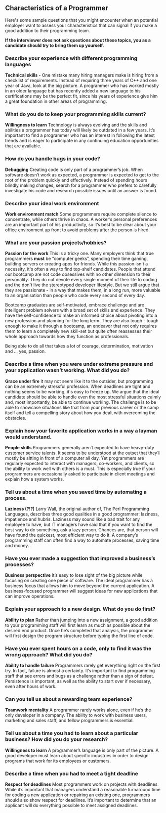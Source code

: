 ## Characteristics of a Programmer

Here's some sample questions that you might encounter when an potential employer want to assess your characteristics that can signal if you make a good addition to their programming team.

**If the interviewer does not ask questions about these topics, you as a candidate should try to bring them up yourself.**

### Describe your experience with different programming languages

**Technical skills** - One mistake many hiring managers make is hiring from a checklist of requirements. Instead of requiring three years of C++ and one year of Java, look at the big picture. A programmer who has worked mostly in an older language but has recently added a new language to his certifications may be the perfect fit, since his years of experience give him a great foundation in other areas of programming.

### What do you do to keep your programming skills current?

**Willingness to learn** Technology is always evolving and the skills and abilities a programmer has today will likely be outdated in a few years. It’s important to find a programmer who has an interest in following the latest trends and is eager to participate in any continuing education opportunities that are available.

### How do you handle bugs in your code?

**Debugging** Creating code is only part of a programmer’s job. When software doesn’t work as expected, a programmer is expected to get to the root of the problem quickly and effectively. Instead of spending hours blindly making changes, search for a programmer who prefers to carefully investigate his code and research possible issues until an answer is found.

### Describe your ideal work environment

**Work environment match** Some programmers require complete silence to concentrate, while others thrive in chaos. A worker’s personal preferences are an important part of his productivity, so it’s best to be clear about your office environment up front to avoid problems after the person is hired.

### What are your passion projects/hobbies?

**Passion for the work** This is a tricky one. Many employers think that true programmers **must** be “computer geeks”, spending their time gaming, building servers or creating apps for friends. While this passion isn't a necessity, it's often a way to find top-shelf candidates. People that attend our bootcamp are not code obsessives with no other dimension to their personality. They do not devote every single moment of their life to coding and the don't live the stereotyped developer lifestyle. But we still argue that they are passionate - in a way that makes them, in a long run, more valuable to an organisation than people who code every second of every day.

Bootcamp graduates are self-motivated, embrace challenge and are intelligent problem solvers with a broad set of skills and experience. They have the self-confidence to make an informed choice about pivoting into a new profession and planning for the long term. They are also tough - tough enough to make it through a bootcamp, an endeavor that not only requires them to learn a completely new skill-set but quite often reassesses their whole approach towards how they function as professionals.

Being able to do all that takes a lot of courage, determination, motivation and .., yes, passion.

### Describe a time when you were under extreme pressure and your application wasn’t working. What did you do?

**Grace under fire** It may not seem like it to the outsider, but programming can be an extremely stressful profession. When deadlines are tight and nothing seems to be working, it's easy to freeze up. We argue that the ideal candidate should be able to handle even the most stressful situations calmly and, most importantly, be able to continue working. The challenge is to be able to showcase situations like that from your previous career or the camp itself and tell a compelling story about how you dealt with overcoming the obstacles.

### Explain how your favorite application works in a way a layman would understand.

**People skills** Programmers generally aren’t expected to have heavy-duty customer service talents. It seems to be understood at the outset that they’ll mostly be sitting in front of a computer all day. Yet programmers are regularly expected to interact with managers, co-workers, and clients, so the ability to work well with others is a must. This is especially true if your programmers are occasionally asked to participate in client meetings and explain how a system works.

### Tell us about a time when you saved time by automating a process.

**Laziness (?!?)** Larry Wall, the original author of, The Perl Programming Languages, describes three good qualities in a good programmer: laziness, impatience and hubris. Laziness may sound like a bad trait for any employee to have, but IT managers have said that if you want to find the best way to do something, ask a lazy person. Chances are, that person will have found the quickest, most efficient way to do it. A company’s programming staff can often find a way to automate processes, saving time and money.

### Have you ever made a suggestion that improved a business’s processes?

**Business perspective** It’s easy to lose sight of the big picture while focusing on creating one piece of software. The ideal programmer has a business focus that allows him to move beyond the current application. A business-focused programmer will suggest ideas for new applications that can improve operations.

### Explain your approach to a new design. What do you do first?

**Ability to plan** Rather than jumping into a new assignment, a good addition to your programming staff will first learn as much as possible about the desired end product. Once he’s completed that analysis, the programmer will first design the program structure before typing the first line of code.


### Have you ever spent hours on a code, only to find it was the wrong approach? What did you do?

**Ability to handle failure** Programmers rarely get everything right on the first try. In fact, failure is almost a certainty. It’s important to find programming staff that see errors and bugs as a challenge rather than a sign of defeat. Persistence is important, as well as the ability to start over if necessary, even after hours of work.

### Can you tell us about  a rewarding team experience?
**Teamwork mentality** A programmer rarely works alone, even if he’s the only developer in a company. The ability to work with business users, marketing and sales staff, and fellow programmers is essential.

### Tell us about a time you had to learn about a particular business? How did you do your research?

**Willingness to learn** A programmer’s language is only part of the picture. A good developer must learn about specific industries in order to design programs that work for its employees or customers.

### Describe a time when you had to meet a tight deadline

**Respect for deadlines** Most programmers work on projects with deadlines. While it’s important that managers understand a reasonable turnaround time for coding a new application or repairing an existing one, programmers should also show respect for deadlines. It’s important to determine that an applicant will do everything possible to meet assigned deadlines.
